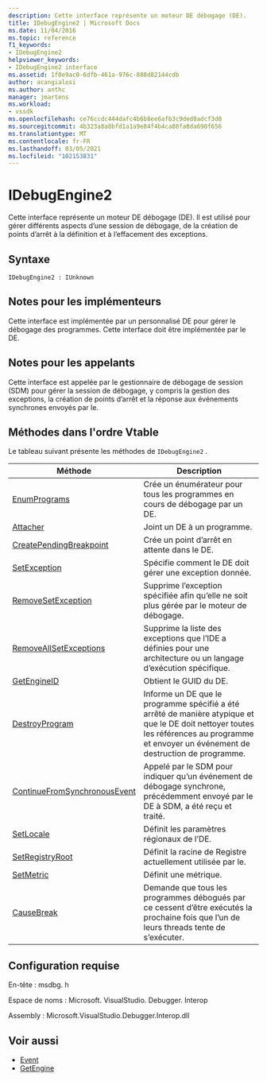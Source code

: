 ```yaml
---
description: Cette interface représente un moteur DE débogage (DE).
title: IDebugEngine2 | Microsoft Docs
ms.date: 11/04/2016
ms.topic: reference
f1_keywords:
- IDebugEngine2
helpviewer_keywords:
- IDebugEngine2 interface
ms.assetid: 1f0e9ac0-6dfb-461a-976c-888d82144cdb
author: acangialosi
ms.author: anthc
manager: jmartens
ms.workload:
- vssdk
ms.openlocfilehash: ce76ccdc444dafc4b6b8ee6afb3c9ded8adcf3d0
ms.sourcegitcommit: 4b323a8a8bfd1a1a9e84f4b4ca88fa8da690f656
ms.translationtype: MT
ms.contentlocale: fr-FR
ms.lasthandoff: 03/05/2021
ms.locfileid: "102153831"
---
```

# <a name="idebugengine2"></a>IDebugEngine2
Cette interface représente un moteur DE débogage (DE). Il est utilisé pour gérer différents aspects d’une session de débogage, de la création de points d’arrêt à la définition et à l’effacement des exceptions.

## <a name="syntax"></a>Syntaxe

```
IDebugEngine2 : IUnknown
```

## <a name="notes-for-implementers"></a>Notes pour les implémenteurs
 Cette interface est implémentée par un personnalisé DE pour gérer le débogage des programmes. Cette interface doit être implémentée par le DE.

## <a name="notes-for-callers"></a>Notes pour les appelants
 Cette interface est appelée par le gestionnaire de débogage de session (SDM) pour gérer la session de débogage, y compris la gestion des exceptions, la création de points d’arrêt et la réponse aux événements synchrones envoyés par le.

## <a name="methods-in-vtable-order"></a>Méthodes dans l'ordre Vtable
 Le tableau suivant présente les méthodes de `IDebugEngine2` .

|Méthode|Description|
|------------|-----------------|
|[EnumPrograms](../../../extensibility/debugger/reference/idebugengine2-enumprograms.md)|Crée un énumérateur pour tous les programmes en cours de débogage par un DE.|
|[Attacher](../../../extensibility/debugger/reference/idebugengine2-attach.md)|Joint un DE à un programme.|
|[CreatePendingBreakpoint](../../../extensibility/debugger/reference/idebugengine2-creatependingbreakpoint.md)|Crée un point d’arrêt en attente dans le DE.|
|[SetException](../../../extensibility/debugger/reference/idebugengine2-setexception.md)|Spécifie comment le DE doit gérer une exception donnée.|
|[RemoveSetException](../../../extensibility/debugger/reference/idebugengine2-removesetexception.md)|Supprime l’exception spécifiée afin qu’elle ne soit plus gérée par le moteur de débogage.|
|[RemoveAllSetExceptions](../../../extensibility/debugger/reference/idebugengine2-removeallsetexceptions.md)|Supprime la liste des exceptions que l’IDE a définies pour une architecture ou un langage d’exécution spécifique.|
|[GetEngineID](../../../extensibility/debugger/reference/idebugengine2-getengineid.md)|Obtient le GUID du DE.|
|[DestroyProgram](../../../extensibility/debugger/reference/idebugengine2-destroyprogram.md)|Informe un DE que le programme spécifié a été arrêté de manière atypique et que le DE doit nettoyer toutes les références au programme et envoyer un événement de destruction de programme.|
|[ContinueFromSynchronousEvent](../../../extensibility/debugger/reference/idebugengine2-continuefromsynchronousevent.md)|Appelé par le SDM pour indiquer qu’un événement de débogage synchrone, précédemment envoyé par le DE à SDM, a été reçu et traité.|
|[SetLocale](../../../extensibility/debugger/reference/idebugengine2-setlocale.md)|Définit les paramètres régionaux de l’DE.|
|[SetRegistryRoot](../../../extensibility/debugger/reference/idebugengine2-setregistryroot.md)|Définit la racine de Registre actuellement utilisée par le.|
|[SetMetric](../../../extensibility/debugger/reference/idebugengine2-setmetric.md)|Définit une métrique.|
|[CauseBreak](../../../extensibility/debugger/reference/idebugengine2-causebreak.md)|Demande que tous les programmes débogués par ce cessent d’être exécutés la prochaine fois que l’un de leurs threads tente de s’exécuter.|

## <a name="requirements"></a>Configuration requise
 En-tête : msdbg. h

 Espace de noms : Microsoft. VisualStudio. Debugger. Interop

 Assembly : Microsoft.VisualStudio.Debugger.Interop.dll

## <a name="see-also"></a>Voir aussi
- [Event](../../../extensibility/debugger/reference/idebugeventcallback2-event.md)
- [GetEngine](../../../extensibility/debugger/reference/idebugenginecreateevent2-getengine.md)
